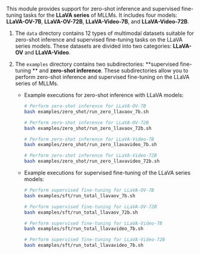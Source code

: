 This module provides support for zero-shot inference and supervised fine-tuning tasks for the **LLaVA series** of MLLMs. It includes four models: **LLaVA-OV-7B**, **LLaVA-OV-72B**, **LLaVA-Video-7B**, and **LLaVA-Video-72B**.

1. The `data` directory contains 12 types of multimodal datasets suitable for zero-shot inference and supervised fine-tuning tasks on the LLaVA series models. These datasets are divided into two categories: **LLaVA-OV** and **LLaVA-Video**.

2. The `examples` directory contains two subdirectories: **supervised fine-tuning ** and **zero-shot inference**. These subdirectories allow you to perform zero-shot inference and supervised fine-tuning on the LLaVA series of MLLMs.

   - Example executions for zero-shot inference with LLaVA models:

     ```bash
     # Perform zero-shot inference for LLaVA-OV-7B
     bash examples/zero_shot/run_zero_llavaov_7b.sh
     
     # Perform zero-shot inference for LLaVA-OV-72B
     bash examples/zero_shot/run_zero_llavaov_72b.sh
     
     # Perform zero-shot inference for LLaVA-Video-7B
     bash examples/zero_shot/run_zero_llavavideo_7b.sh
     
     # Perform zero-shot inference for LLaVA-Video-72B
     bash examples/zero_shot/run_zero_llavavideo_72b.sh
     ```

   - Example executions for supervised fine-tuning of the LLaVA series models:

     ```bash
     # Perform supervised fine-tuning for LLaVA-OV-7B
     bash examples/sft/run_total_llavaov_7b.sh
     
     # Perform supervised fine-tuning for LLaVA-OV-72B
     bash examples/sft/run_total_llavaov_72b.sh
     
     # Perform supervised fine-tuning for LLaVA-Video-7B
     bash examples/sft/run_total_llavavideo_7b.sh
     
     # Perform supervised fine-tuning for LLaVA-Video-72B
     bash examples/sft/run_total_llavavideo_7b.sh
     ```
